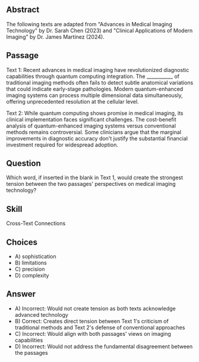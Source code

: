 ## Abstract
The following texts are adapted from "Advances in Medical Imaging Technology" by Dr. Sarah Chen (2023) and "Clinical Applications of Modern Imaging" by Dr. James Martinez (2024).

## Passage
Text 1:
Recent advances in medical imaging have revolutionized diagnostic capabilities through quantum computing integration. The ___________ of traditional imaging methods often fails to detect subtle anatomical variations that could indicate early-stage pathologies. Modern quantum-enhanced imaging systems can process multiple dimensional data simultaneously, offering unprecedented resolution at the cellular level.

Text 2:
While quantum computing shows promise in medical imaging, its clinical implementation faces significant challenges. The cost-benefit analysis of quantum-enhanced imaging systems versus conventional methods remains controversial. Some clinicians argue that the marginal improvements in diagnostic accuracy don't justify the substantial financial investment required for widespread adoption.

## Question
Which word, if inserted in the blank in Text 1, would create the strongest tension between the two passages' perspectives on medical imaging technology?

## Skill
Cross-Text Connections

## Choices
- A) sophistication
- B) limitations
- C) precision
- D) complexity

## Answer
- A) Incorrect: Would not create tension as both texts acknowledge advanced technology
- B) Correct: Creates direct tension between Text 1's criticism of traditional methods and Text 2's defense of conventional approaches
- C) Incorrect: Would align with both passages' views on imaging capabilities
- D) Incorrect: Would not address the fundamental disagreement between the passages
